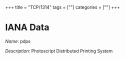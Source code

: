 +++
title = "TCP/1314"
tags = [""]
categories = [""]
+++

# IANA Data

_Name:_ pdps

_Description:_ Photoscript Distributed Printing System

